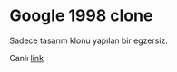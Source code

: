 # Google 1998 clone
Sadece tasarım klonu yapılan bir egzersiz.

Canlı [link](https://ravevy.github.io/patika.dev-frontend-odev/css-2/)
